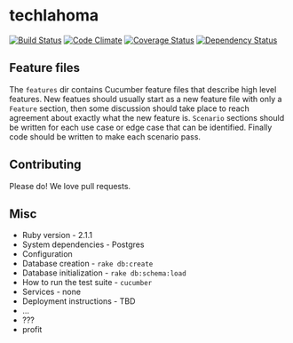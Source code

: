 # techlahoma

[![Build Status](https://travis-ci.org/techlahoma/techlahoma.png?branch=master)](https://travis-ci.org/techlahoma/techlahoma)
[![Code Climate](https://codeclimate.com/repos/52f48b37695680575a0062d4/badges/740ac521c17011d57196/gpa.png)](https://codeclimate.com/repos/52f48b37695680575a0062d4/feed)
[![Coverage Status](https://coveralls.io/repos/techlahoma/techlahoma/badge.png)](https://coveralls.io/r/techlahoma/techlahoma)
[![Dependency Status](https://gemnasium.com/techlahoma/techlahoma.png)](https://gemnasium.com/techlahoma/techlahoma)


## Feature files

The `features` dir contains Cucumber feature files that describe high level features.  New featues
should usually start as a new feature file with only a `Feature` section, then some discussion
should take place to reach agreement about exactly what the new feature is.  `Scenario` sections should
be written for each use case or edge case that can be identified.  Finally code should be written to
make each scenario pass.

## Contributing

Please do!  We love pull requests.

## Misc

- Ruby version - 2.1.1
- System dependencies - Postgres
- Configuration
- Database creation - `rake db:create`
- Database initialization - `rake db:schema:load`
- How to run the test suite - `cucumber`
- Services - none
- Deployment instructions - TBD
- ...
- ???
- profit
